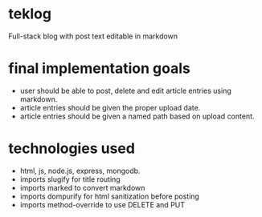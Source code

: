 # teklog
Full-stack blog with post text editable in markdown

# final implementation goals
* user should be able to post, delete and edit article entries using markdown. 
* article entries should be given the proper upload date. 
* article entries should be given a named path based on upload content.

# technologies used
* html, js, node.js, express, mongodb.
* imports slugify for title routing
* imports marked to convert markdown
* imports dompurify for html sanitization before posting
* imports method-override to use DELETE and PUT
